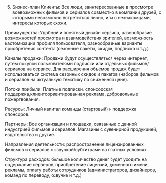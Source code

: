 5. Бизнес-план
Клиенты: Все люди, заинтересованные в просмотре всевозможных фильмов и сериалов совместно в компании друзей, с которыми невозможно встретиться лично, или с незнакомцами, интересы которых схожи.

Преимущества: Удобный и понятный дизайн сервиса, разнообразие возможностей просмотра и взаимодействия зрителей, возможность кастомизации профиля пользователя, разнообразные варианты приобретения контента (сезонные пакеты, скидки, подписка и т.д.)

Каналы продажи: Продажи будут осуществляться через интернет, путем покупки пользователями подписки или отдельных фильмов/сериалов на сервисе. Для расширения объемов продаж будет использоваться система сезонных скидок и пакетов (наборов фильмов и сериалов на актуальную тематику по сниженной цене).

Потоки прибыли: Платные подписки, спонсорская поддержка,клиентоориентированная реклама, добровольные пожертвования.

Ресурсы: Личный капитал команды (стартовый) и поддержка спонсоров.

Партнеры: Все организации и площадки, связанные с данной индустрией фильмов и сериалов. Магазины с сувенирной продукцией, издательства и другие.

Направления деятельности: распространение лицензированных фильмов и сериалов с озвучкой/субтитрами на платных условиях.

Структура расходов: большое количество денег будет уходить на содержание серверов, приобретение лицензий, доменного имени, рекламы, оплату работы сотрудников (администраторов, дизайнеров, команд по переводу, озвучке и т.д.)
